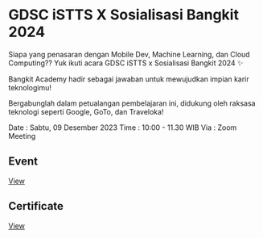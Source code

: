 # GDSC iSTTS X Sosialisasi Bangkit 2024
Siapa yang penasaran dengan Mobile Dev, Machine Learning, dan Cloud Computing?? Yuk ikuti acara GDSC iSTTS x Sosialisasi Bangkit 2024 ✨

Bangkit Academy hadir sebagai jawaban untuk mewujudkan impian karir teknologimu!

Bergabunglah dalam petualangan pembelajaran ini, didukung oleh raksasa teknologi seperti Google, GoTo, dan Traveloka!

Date : Sabtu, 09 Desember 2023
Time : 10:00 - 11.30 WIB
Via : Zoom Meeting

## Event
[View](https://www.dicoding.com/events/7188)

## Certificate
[View](/certificate/certificate.pdf)
